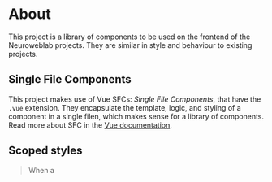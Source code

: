 # About

This project is a library of components to be used on the frontend of the Neuroweblab projects. 
They are similar in style and behaviour to existing projects.

## Single File Components

This project makes use of Vue SFCs: _Single File Components_, that have the `.vue` extension.
They encapsulate the template, logic, and styling of a component in a single filen, which makes sense for a library of components. Read more about SFC in the [Vue documentation](https://vuejs.org/guide/scaling-up/sfc.html).

## Scoped styles

> When a <style> tag has the scoped attribute, its CSS will apply to elements of the current component only. This is similar to the style encapsulation found in Shadow DOM.

Read more on https://vuejs.org/api/sfc-css-features.html#scoped-css

The idea here is to encapsulate the appearance of components in the file they are defined, and not let in leak elsewhere.   

## Composition API

The components make use of the Vue 3 [Composition API](https://vuejs.org/guide/extras/composition-api-faq.html) which make code more reusable and [<script setup>](https://vuejs.org/api/sfc-script-setup.html) to make it code more compact.

See below how we use composables to define access to the store methods and properties.

## Store

In the projects, the store is comprised of the modules in `src/store`.

Said modules are [composables](https://vuejs.org/guide/reusability/composables.html) that consist of a main function, usually prefixed with `use`, designed to expose stateful logic to other components.

They contain [reactive](https://vuejs.org/guide/extras/reactivity-in-depth.html#reactivity-in-depth) objects and actions to update them that you can "inject" inside of other components.

The idea is to have a centralized way of performing CRUD updates on the stateful slices of data on which rely other components.

## _Pure_ components

Pure components, also sometimes called _dumb_ components, doesn't have any logic tied to them: they're just taking care of how the component look and behave according to props. They can emit events, but the listeners should be plugged in the parent components.

The parent components are said to be container components (or sometimes _smart_ components) : this is where you actually define the logic and actions of updating the store or retrieving data from it. They're the one actually connected to the store, defined above.

This concept makes it possible to separate view and business logic. In the project, pure components are prefixed with _Pure_.


## Storybook

The components are documented through storybook, where you can see their props and see example use cases (for now we just have 'default' ones). Storybook stories are defined in files with the `.stories.js` extension. It's a quite handy tool to develop a component in isolation of other components.

Run `npm run storybook` to launch storybook.

To have a documentation always accessible, it could be possible to build storybook and publish it on Chromatic, for example through this [Github Action](https://github.com/chromaui/action).

## Recommended IDE Setup

- [VSCode](https://code.visualstudio.com/) + [Volar](https://marketplace.visualstudio.com/items?itemName=johnsoncodehk.volar)
